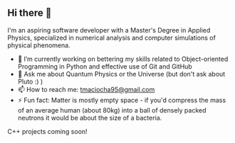 ## Hi there 👋

I'm an aspiring software developer with a Master's Degree in Applied Physics, specialized in numerical analysis and computer simulations of physical phenomena.

- 🔭 I’m currently working on bettering my skills related to Object-oriented Programming in Python and effective use of Git and GitHub
- 💬 Ask me about Quantum Physics or the Universe (but don't ask about Pluto :) )
- 📫 How to reach me: tmaciocha95@gmail.com
- ⚡ Fun fact: Matter is mostly empty space - if you'd compress the mass of an average human (about 80kg) into a ball of densely packed neutrons it would be about the size of a bacteria.

C++ projects coming soon!
<!--
**TomekMaciocha/TomekMaciocha** is a ✨ _special_ ✨ repository because its `README.md` (this file) appears on your GitHub profile.

Here are some ideas to get you started:


- 🌱 I’m currently learning ...
- 👯 I’m looking to collaborate on ...
- 🤔 I’m looking for help with ...
-->
